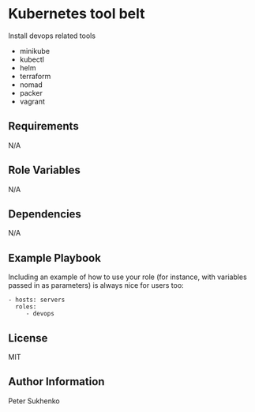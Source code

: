 # Kubernetes tool belt

Install devops related tools

- minikube
- kubectl
- helm
- terraform
- nomad
- packer
- vagrant

## Requirements

N/A

## Role Variables

N/A

## Dependencies

N/A

## Example Playbook

Including an example of how to use your role (for instance, with variables passed in as parameters) is always nice for users too:

    - hosts: servers
      roles:
         - devops

## License

MIT

## Author Information

Peter Sukhenko
